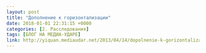 ```yaml
---
layout: post
title: "Дополнение к горизонтализации"
date: 2018-01-01 22:31:15 +0000
categories: [2. Расследования]
tags: [БЛОГ НА МЕДИА-УДАРЕ]
link: http://yiquan.mediaudar.net/2013/04/14/dopolnenie-k-gorizontalizacii/
---
```

